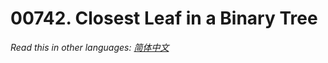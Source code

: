 # 00742. Closest Leaf in a Binary Tree

  _Read this in other languages:_
    [_简体中文_](README.zh-CN.md)

